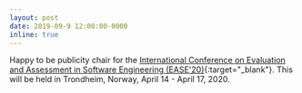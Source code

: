 ```yaml
---
layout: post
date: 2019-09-9 12:00:00-0000
inline: true
---
```


Happy to be publicity chair for the [International Conference on Evaluation and Assessment in Software Engineering (EASE'20)](https://www.ntnu.edu/ease2020){:target="\_blank"}. This will be held in Trondheim, Norway, April 14 - April 17, 2020.
